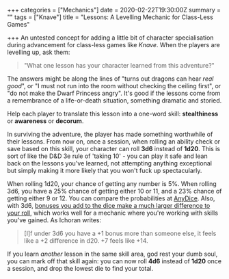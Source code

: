 +++
categories = ["Mechanics"]
date = 2020-02-22T19:30:00Z
summary = ""
tags = ["Knave"]
title = "Lessons: A Levelling Mechanic for Class-Less Games"

+++
An untested concept for adding a little bit of character specialisation during advancement for class-less games like _Knave_. When the players are levelling up, ask them:

> "What one lesson has your character learned from this adventure?"

The answers might be along the lines of "turns out dragons can hear _real good_", or "I must not run into the room without checking the ceiling first", or "do not make the Dwarf Princess angry". It's good if the lessons come from a remembrance of a life-or-death situation, something dramatic and storied.

Help each player to translate this lesson into a one-word skill: **stealthiness** or **awareness** or **decorum**.

In surviving the adventure, the player has made something worthwhile of their lessons. From now on, once a session, when rolling an ability check or save based on this skill, your character can roll **3d6** instead of **1d20**. This is sort of like the D&D 3e rule of 'taking 10' - you can play it safe and lean back on the lessons you've learned, not attempting anything exceptional but simply making it more likely that you won't fuck up spectacularly.

When rolling 1d20, your chance of getting any number is 5%. When rolling 3d6, you have a 25% chance of getting either 10 or 11, and a 23% chance of getting either 9 or 12. You can compare the probabilities at [AnyDice](https://anydice.com/program/1a135). Also, with 3d6, [bonuses you add to the dice make a much larger difference to your roll](https://rpg.stackexchange.com/questions/2654/3d6-vs-a-d20-what-is-the-effect-of-a-different-probability-curve), which works well for a mechanic where you're working with skills you've gained. As Ichoran writes:

> \[I\]f under 3d6 you have a +1 bonus more than someone else, it feels like a +2 difference in d20. +7 feels like +14.

If you learn _another_ lesson in the same skill area, god rest your dumb soul, you can mark off that skill again: you can now roll **4d6** instead of **1d20** once a session, and drop the lowest die to find your total.